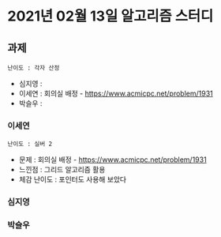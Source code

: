 # 2021년 02월 13일 알고리즘 스터디

## 과제
`난이도 : 각자 산정`

- 심지영 : 
- 이세연 : 회의실 배정 - https://www.acmicpc.net/problem/1931
- 박슬우 : 


### 이세연
`난이도 : 실버 2`
- 문제 : 회의실 배정 - https://www.acmicpc.net/problem/1931
- 느낀점 : 그리드 알고리즘 활용
- 체감 난이도 : 포인터도 사용해 보았다

### 심지영


### 박슬우
